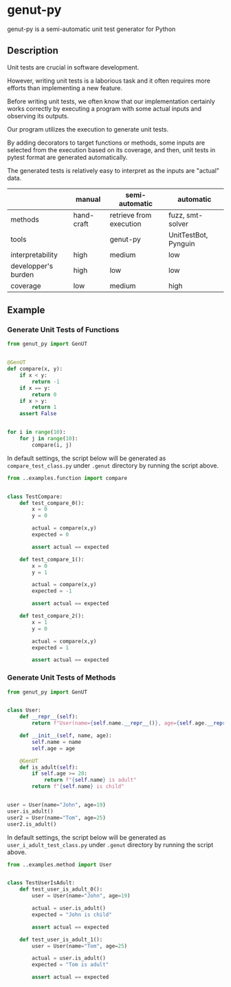 # genut-py

genut-py is a semi-automatic unit test generator for Python

## Description

Unit tests are crucial in software development.

However, writing unit tests is a laborious task and it often requires more efforts than implementing a new feature.

Before writing unit tests, we often know that our implementation certainly works correctly by executing a program with some actual inputs and observing its outputs.

Our program utilizes the execution to generate unit tests.

By adding decorators to target functions or methods, some inputs are selected from the execution based on its coverage, and then, unit tests in pytest format are generated automatically.

The generated tests is relatively easy to interpret as the inputs are "actual" data.

| | manual | semi-automatic | automatic |
| ---- | ---- | ---- | ---- |
| methods | hand-craft | retrieve from execution | fuzz, smt-solver |
| tools | | genut-py | UnitTestBot, Pynguin |
| interpretability | high | medium | low |
| developper's burden | high | low | low |
| coverage | low | medium | high |

## Example

### Generate Unit Tests of Functions
```python
from genut_py import GenUT


@GenUT
def compare(x, y):
    if x < y:
        return -1
    if x == y:
        return 0
    if x > y:
        return 1
    assert False


for i in range(10):
    for j in range(10):
        compare(i, j)
```
In default settings, the script below will be generated as `compare_test_class.py` under `.genut` directory by running the script above.
```python
from ..examples.function import compare


class TestCompare:
    def test_compare_0():
        x = 0
        y = 0

        actual = compare(x,y)
        expected = 0

        assert actual == expected

    def test_compare_1():
        x = 0
        y = 1

        actual = compare(x,y)
        expected = -1

        assert actual == expected

    def test_compare_2():
        x = 1
        y = 0

        actual = compare(x,y)
        expected = 1

        assert actual == expected
```

### Generate Unit Tests of Methods
```python
from genut_py import GenUT


class User:
    def __repr__(self):
        return f"User(name={self.name.__repr__()}, age={self.age.__repr__()})"

    def __init__(self, name, age):
        self.name = name
        self.age = age

    @GenUT
    def is_adult(self):
        if self.age >= 20:
            return f"{self.name} is adult"
        return f"{self.name} is child"


user = User(name="John", age=19)
user.is_adult()
user2 = User(name="Tom", age=25)
user2.is_adult()
```
In default settings, the script below will be generated as `user_i_adult_test_class.py` under `.genut` directory by running the script above.
```python
from ..examples.method import User


class TestUserIsAdult:
    def test_user_is_adult_0():
        user = User(name="John", age=19)

        actual = user.is_adult()
        expected = "John is child"

        assert actual == expected

    def test_user_is_adult_1():
        user = User(name="Tom", age=25)

        actual = user.is_adult()
        expected = "Tom is adult"

        assert actual == expected
```